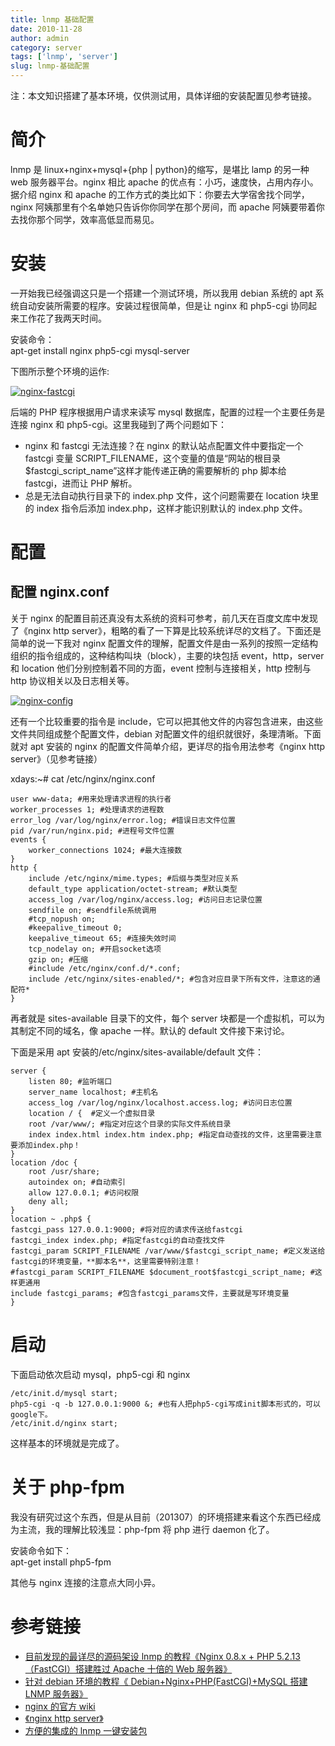 ```yaml
---
title: lnmp 基础配置
date: 2010-11-28
author: admin
category: server
tags: ['lnmp', 'server']
slug: lnmp-基础配置
---
```


注：本文知识搭建了基本环境，仅供测试用，具体详细的安装配置见参考链接。

# 简介

lnmp 是 linux+nginx+mysql+{php |
python}的缩写，是堪比 lamp 的另一种 web 服务器平台。nginx 相比 apache 的优点有：小巧，速度快，占用内存小。据介绍 nginx 和 apache 的工作方式的类比如下：你要去大学宿舍找个同学，nginx 阿姨那里有个名单她只告诉你你同学在那个房间，而 apache 阿姨要带着你去找你那个同学，效率高低显而易见。

# 安装

一开始我已经强调这只是一个搭建一个测试环境，所以我用 debian 系统的 apt 系统自动安装所需要的程序。安装过程很简单，但是让 nginx 和 php5-cgi 协同起来工作花了我两天时间。

安装命令：  
apt-get install nginx php5-cgi mysql-server

下图所示整个环境的运作:

[![nginx-fastcgi](/wp-content/uploads/2010/11/nginx-fastcgi.jpg 'nginx-fastcgi')](/wp-content/uploads/2010/11/nginx-fastcgi.jpg)

后端的 PHP 程序根据用户请求来读写 mysql 数据库，配置的过程一个主要任务是连接 nginx 和 php5-cgi。这里我碰到了两个问题如下：

- nginx 和 fastcgi 无法连接？在 nginx 的默认站点配置文件中要指定一个 fastcgi 变量 SCRIPT_FILENAME，这个变量的值是“网站的根目录\$fastcgi_script_name”这样才能传递正确的需要解析的 php 脚本给 fastcgi，进而让 PHP 解析。
- 总是无法自动执行目录下的 index.php 文件，这个问题需要在 location 块里的 index 指令后添加 index.php，这样才能识别默认的 index.php 文件。

# 配置

## 配置 nginx.conf

关于 nginx 的配置目前还真没有太系统的资料可参考，前几天在百度文库中发现了《nginx
http
server》，粗略的看了一下算是比较系统详尽的文档了。下面还是简单的说一下我对 nginx 配置文件的理解，配置文件是由一系列的按照一定结构组织的指令组成的，这种结构叫块（block），主要的块包括 event，http，server 和 location 他们分别控制着不同的方面，event 控制与连接相关，http 控制与 http 协议相关以及日志相关等。

[![nginx-config](/wp-content/uploads/2010/11/nginx.jpg 'nginx-config')](/wp-content/uploads/2010/11/nginx.jpg)

还有一个比较重要的指令是 include，它可以把其他文件的内容包含进来，由这些文件共同组成整个配置文件，debian 对配置文件的组织就很好，条理清晰。下面就对 apt 安装的 nginx 的配置文件简单介绍，更详尽的指令用法参考《nginx
http server》（见参考链接）

xdays:\~\# cat /etc/nginx/nginx.conf

    user www-data; #用来处理请求进程的执行者
    worker_processes 1; #处理请求的进程数
    error_log /var/log/nginx/error.log; #错误日志文件位置
    pid /var/run/nginx.pid; #进程号文件位置
    events {
        worker_connections 1024; #最大连接数
    }
    http {
        include /etc/nginx/mime.types; #后缀与类型对应关系
        default_type application/octet-stream; #默认类型
        access_log /var/log/nginx/access.log; #访问日志记录位置
        sendfile on; #sendfile系统调用
        #tcp_nopush on;
        #keepalive_timeout 0;
        keepalive_timeout 65; #连接失效时间
        tcp_nodelay on; #开启socket选项
        gzip on; #压缩
        #include /etc/nginx/conf.d/*.conf;
        include /etc/nginx/sites-enabled/*; #包含对应目录下所有文件，注意这的通配符*
    }

再者就是 sites-available 目录下的文件，每个 server 块都是一个虚拟机，可以为其制定不同的域名，像 apache 一样。默认的 default 文件接下来讨论。

下面是采用 apt 安装的/etc/nginx/sites-available/default 文件：

    server {
        listen 80; #监听端口
        server_name localhost; #主机名
        access_log /var/log/nginx/localhost.access.log; #访问日志位置
        location / {  #定义一个虚拟目录
        root /var/www/; #指定对应这个目录的实际文件系统目录
        index index.html index.htm index.php; #指定自动查找的文件，这里需要注意要添加index.php！
    }
    location /doc {
        root /usr/share;
        autoindex on; #自动索引
        allow 127.0.0.1; #访问权限
        deny all;
    }
    location ~ .php$ {
    fastcgi_pass 127.0.0.1:9000; #将对应的请求传送给fastcgi
    fastcgi_index index.php; #指定fastcgi的自动查找文件
    fastcgi_param SCRIPT_FILENAME /var/www/$fastcgi_script_name; #定义发送给fastcgi的环境变量，**脚本名**，这里需要特别注意！
    #fastcgi_param SCRIPT_FILENAME $document_root$fastcgi_script_name; #这样更通用
    include fastcgi_params; #包含fastcgi_params文件，主要就是写环境变量
    }

# 启动

下面启动依次启动 mysql，php5-cgi 和 nginx

    /etc/init.d/mysql start;
    php5-cgi -q -b 127.0.0.1:9000 &; #也有人把php5-cgi写成init脚本形式的，可以google下。
    /etc/init.d/nginx start;

这样基本的环境就是完成了。

# 关于 php-fpm

我没有研究过这个东西，但是从目前（201307）的环境搭建来看这个东西已经成为主流，我的理解比较浅显：php-fpm 将 php 进行 daemon 化了。

安装命令如下：  
apt-get install php5-fpm

其他与 nginx 连接的注意点大同小异。

# 参考链接

- [目前发现的最详尽的源码架设 lnmp 的教程《Nginx 0.8.x + PHP
  5.2.13（FastCGI）搭建胜过 Apache 十倍的 Web 服务器》‍](http://blog.s135.com/nginx_php_v6/)
- [针对 debian 环境的教程《‍‍‍
  Debian+Nginx+PHP(FastCGI)+MySQL 搭建 LNMP 服务器》‍](http://iambin.blogbus.com/logs/62584905.html)
- [nginx 的官方 wiki](http://wiki.nginx.org/Chs)
- [《nginx http
  server》](http://wenku.baidu.com/view/1106f46427d3240c8447ef71.html)
- [方便的集成的 lnmp 一键安装包](http://lnmp.org/)
